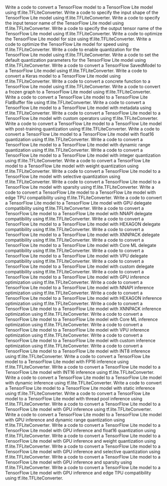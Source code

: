 Write a code to convert a TensorFlow model to a TensorFlow Lite model using tf.lite.TFLiteConverter.
Write a code to specify the input shape of the TensorFlow Lite model using tf.lite.TFLiteConverter.
Write a code to specify the input tensor name of the TensorFlow Lite model using tf.lite.TFLiteConverter.
Write a code to specify the output tensor name of the TensorFlow Lite model using tf.lite.TFLiteConverter.
Write a code to optimize the TensorFlow Lite model for size using tf.lite.TFLiteConverter.
Write a code to optimize the TensorFlow Lite model for speed using tf.lite.TFLiteConverter.
Write a code to enable quantization for the TensorFlow Lite model using tf.lite.TFLiteConverter.
Write a code to set the default quantization parameters for the TensorFlow Lite model using tf.lite.TFLiteConverter.
Write a code to convert a TensorFlow SavedModel to a TensorFlow Lite model using tf.lite.TFLiteConverter.
Write a code to convert a Keras model to a TensorFlow Lite model using tf.lite.TFLiteConverter.
Write a code to convert a concrete function to a TensorFlow Lite model using tf.lite.TFLiteConverter.
Write a code to convert a frozen graph to a TensorFlow Lite model using tf.lite.TFLiteConverter.
Write a code to convert a TensorFlow Lite model to a TensorFlow Lite FlatBuffer file using tf.lite.TFLiteConverter.
Write a code to convert a TensorFlow Lite model to a TensorFlow Lite model with metadata using tf.lite.TFLiteConverter.
Write a code to convert a TensorFlow Lite model to a TensorFlow Lite model with custom operators using tf.lite.TFLiteConverter.
Write a code to convert a TensorFlow Lite model to a TensorFlow Lite model with post-training quantization using tf.lite.TFLiteConverter.
Write a code to convert a TensorFlow Lite model to a TensorFlow Lite model with float16 quantization using tf.lite.TFLiteConverter.
Write a code to convert a TensorFlow Lite model to a TensorFlow Lite model with dynamic range quantization using tf.lite.TFLiteConverter.
Write a code to convert a TensorFlow Lite model to a TensorFlow Lite model with integer quantization using tf.lite.TFLiteConverter.
Write a code to convert a TensorFlow Lite model to a TensorFlow Lite model with weight quantization using tf.lite.TFLiteConverter.
Write a code to convert a TensorFlow Lite model to a TensorFlow Lite model with selective quantization using tf.lite.TFLiteConverter.
Write a code to convert a TensorFlow Lite model to a TensorFlow Lite model with sparsity using tf.lite.TFLiteConverter.
Write a code to convert a TensorFlow Lite model to a TensorFlow Lite model with edge TPU compatibility using tf.lite.TFLiteConverter.
Write a code to convert a TensorFlow Lite model to a TensorFlow Lite model with GPU delegate compatibility using tf.lite.TFLiteConverter.
Write a code to convert a TensorFlow Lite model to a TensorFlow Lite model with NNAPI delegate compatibility using tf.lite.TFLiteConverter.
Write a code to convert a TensorFlow Lite model to a TensorFlow Lite model with HEXAGON delegate compatibility using tf.lite.TFLiteConverter.
Write a code to convert a TensorFlow Lite model to a TensorFlow Lite model with XNNPACK delegate compatibility using tf.lite.TFLiteConverter.
Write a code to convert a TensorFlow Lite model to a TensorFlow Lite model with Core ML delegate compatibility using tf.lite.TFLiteConverter.
Write a code to convert a TensorFlow Lite model to a TensorFlow Lite model with VPU delegate compatibility using tf.lite.TFLiteConverter.
Write a code to convert a TensorFlow Lite model to a TensorFlow Lite model with custom delegate compatibility using tf.lite.TFLiteConverter.
Write a code to convert a TensorFlow Lite model to a TensorFlow Lite model with GPU inference optimization using tf.lite.TFLiteConverter.
Write a code to convert a TensorFlow Lite model to a TensorFlow Lite model with NNAPI inference optimization using tf.lite.TFLiteConverter.
Write a code to convert a TensorFlow Lite model to a TensorFlow Lite model with HEXAGON inference optimization using tf.lite.TFLiteConverter.
Write a code to convert a TensorFlow Lite model to a TensorFlow Lite model with XNNPACK inference optimization using tf.lite.TFLiteConverter.
Write a code to convert a TensorFlow Lite model to a TensorFlow Lite model with Core ML inference optimization using tf.lite.TFLiteConverter.
Write a code to convert a TensorFlow Lite model to a TensorFlow Lite model with VPU inference optimization using tf.lite.TFLiteConverter.
Write a code to convert a TensorFlow Lite model to a TensorFlow Lite model with custom inference optimization using tf.lite.TFLiteConverter.
Write a code to convert a TensorFlow Lite model to a TensorFlow Lite model with INT8 inference using tf.lite.TFLiteConverter.
Write a code to convert a TensorFlow Lite model to a TensorFlow Lite model with FP16 inference using tf.lite.TFLiteConverter.
Write a code to convert a TensorFlow Lite model to a TensorFlow Lite model with INT16 inference using tf.lite.TFLiteConverter.
Write a code to convert a TensorFlow Lite model to a TensorFlow Lite model with dynamic inference using tf.lite.TFLiteConverter.
Write a code to convert a TensorFlow Lite model to a TensorFlow Lite model with static inference using tf.lite.TFLiteConverter.
Write a code to convert a TensorFlow Lite model to a TensorFlow Lite model with thread pool inference using tf.lite.TFLiteConverter.
Write a code to convert a TensorFlow Lite model to a TensorFlow Lite model with GPU inference using tf.lite.TFLiteConverter.
Write a code to convert a TensorFlow Lite model to a TensorFlow Lite model with GPU inference and dynamic range quantization using tf.lite.TFLiteConverter.
Write a code to convert a TensorFlow Lite model to a TensorFlow Lite model with GPU inference and float16 quantization using tf.lite.TFLiteConverter.
Write a code to convert a TensorFlow Lite model to a TensorFlow Lite model with GPU inference and weight quantization using tf.lite.TFLiteConverter.
Write a code to convert a TensorFlow Lite model to a TensorFlow Lite model with GPU inference and selective quantization using tf.lite.TFLiteConverter.
Write a code to convert a TensorFlow Lite model to a TensorFlow Lite model with GPU inference and sparsity using tf.lite.TFLiteConverter.
Write a code to convert a TensorFlow Lite model to a TensorFlow Lite model with GPU inference and edge TPU compatibility using tf.lite.TFLiteConverter.